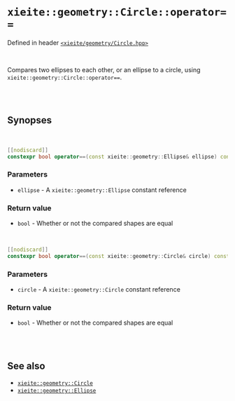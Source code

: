 # `xieite::geometry::Circle::operator==`
Defined in header [`<xieite/geometry/Circle.hpp>`](../../../include/xieite/geometry/Circle.hpp)

<br/>

Compares two ellipses to each other, or an ellipse to a circle, using `xieite::geometry::Circle::operator==`.

<br/><br/>

## Synopses

<br/>

```cpp
[[nodiscard]]
constexpr bool operator==(const xieite::geometry::Ellipse& ellipse) const noexcept;
```
### Parameters
- `ellipse` - A `xieite::geometry::Ellipse` constant reference
### Return value
- `bool` - Whether or not the compared shapes are equal

<br/>

```cpp
[[nodiscard]]
constexpr bool operator==(const xieite::geometry::Circle& circle) const noexcept;
```
### Parameters
- `circle` - A `xieite::geometry::Circle` constant reference
### Return value
- `bool` - Whether or not the compared shapes are equal

<br/><br/>

## See also
- [`xieite::geometry::Circle`](../../../docs/geometry/Circle.md)
- [`xieite::geometry::Ellipse`](../../../docs/geometry/Ellipse.md)
